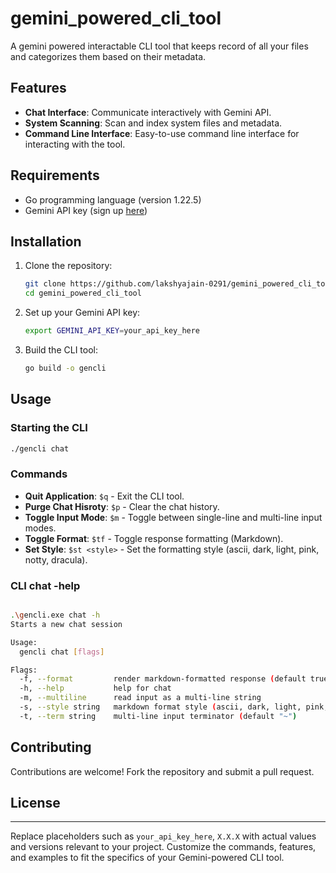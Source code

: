 # gemini_powered_cli_tool
A gemini powered interactable CLI tool that keeps record of all your files and categorizes them based on their metadata.

## Features

- **Chat Interface**: Communicate interactively with Gemini API.
- **System Scanning**: Scan and index system files and metadata.
- **Command Line Interface**: Easy-to-use command line interface for interacting with the tool.

## Requirements

- Go programming language (version 1.22.5)
- Gemini API key (sign up [here](https://geminiapi.com))

## Installation

1. Clone the repository:
   ```bash
   git clone https://github.com/lakshyajain-0291/gemini_powered_cli_tool.git
   cd gemini_powered_cli_tool
   ```

2. Set up your Gemini API key:
   ```bash
   export GEMINI_API_KEY=your_api_key_here
   ```

3. Build the CLI tool:
   ```bash
   go build -o gencli
   ```

## Usage

### Starting the CLI

```bash
./gencli chat
```

### Commands

- **Quit Application**: `$q` -  Exit the CLI tool. 
- **Purge Chat Hisroty**: `$p` - Clear the chat history.
- **Toggle Input Mode**: `$m` - Toggle between single-line and multi-line input modes.
- **Toggle Format**: `$tf` - Toggle response formatting (Markdown).
- **Set Style**: `$st <style>` - Set the formatting style (ascii, dark, light, pink, notty, dracula).

### CLI chat -help
```bash

.\gencli.exe chat -h
Starts a new chat session

Usage:
  gencli chat [flags]

Flags:
  -f, --format         render markdown-formatted response (default true)
  -h, --help           help for chat
  -m, --multiline      read input as a multi-line string
  -s, --style string   markdown format style (ascii, dark, light, pink, notty, dracula) (default "auto")
  -t, --term string    multi-line input terminator (default "~")

```
## Contributing

Contributions are welcome! Fork the repository and submit a pull request.

## License


---

Replace placeholders such as `your_api_key_here`, `X.X.X` with actual values and versions relevant to your project. Customize the commands, features, and examples to fit the specifics of your Gemini-powered CLI tool.